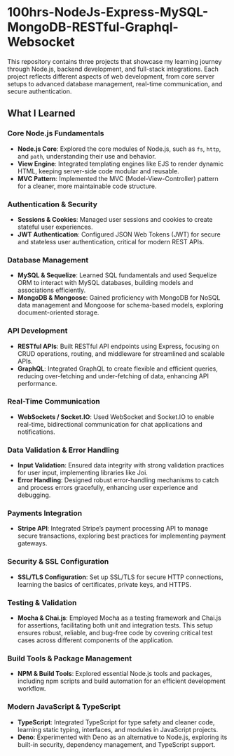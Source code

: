 # 100hrs-NodeJs-Express-MySQL-MongoDB-RESTful-Graphql-Websocket

This repository contains three projects that showcase my learning journey through Node.js, backend development, and full-stack integrations. Each project reflects different aspects of web development, from core server setups to advanced database management, real-time communication, and secure authentication.

## What I Learned

### Core Node.js Fundamentals
- **Node.js Core**: Explored the core modules of Node.js, such as `fs`, `http`, and `path`, understanding their use and behavior.
- **View Engine**: Integrated templating engines like EJS to render dynamic HTML, keeping server-side code modular and reusable.
- **MVC Pattern**: Implemented the MVC (Model-View-Controller) pattern for a cleaner, more maintainable code structure.

### Authentication & Security
- **Sessions & Cookies**: Managed user sessions and cookies to create stateful user experiences.
- **JWT Authentication**: Configured JSON Web Tokens (JWT) for secure and stateless user authentication, critical for modern REST APIs.

### Database Management
- **MySQL & Sequelize**: Learned SQL fundamentals and used Sequelize ORM to interact with MySQL databases, building models and associations efficiently.
- **MongoDB & Mongoose**: Gained proficiency with MongoDB for NoSQL data management and Mongoose for schema-based models, exploring document-oriented storage.

### API Development
- **RESTful APIs**: Built RESTful API endpoints using Express, focusing on CRUD operations, routing, and middleware for streamlined and scalable APIs.
- **GraphQL**: Integrated GraphQL to create flexible and efficient queries, reducing over-fetching and under-fetching of data, enhancing API performance.

### Real-Time Communication
- **WebSockets / Socket.IO**: Used WebSocket and Socket.IO to enable real-time, bidirectional communication for chat applications and notifications.

### Data Validation & Error Handling
- **Input Validation**: Ensured data integrity with strong validation practices for user input, implementing libraries like Joi.
- **Error Handling**: Designed robust error-handling mechanisms to catch and process errors gracefully, enhancing user experience and debugging.

### Payments Integration
- **Stripe API**: Integrated Stripe’s payment processing API to manage secure transactions, exploring best practices for implementing payment gateways.

### Security & SSL Configuration
- **SSL/TLS Configuration**: Set up SSL/TLS for secure HTTP connections, learning the basics of certificates, private keys, and HTTPS.

### Testing & Validation
- **Mocha & Chai.js**: Employed Mocha as a testing framework and Chai.js for assertions, facilitating both unit and integration tests. This setup ensures robust, reliable, and bug-free code by covering critical test cases across different components of the application.

### Build Tools & Package Management
- **NPM & Build Tools**: Explored essential Node.js tools and packages, including npm scripts and build automation for an efficient development workflow.

### Modern JavaScript & TypeScript
- **TypeScript**: Integrated TypeScript for type safety and cleaner code, learning static typing, interfaces, and modules in JavaScript projects.
- **Deno**: Experimented with Deno as an alternative to Node.js, exploring its built-in security, dependency management, and TypeScript support.
